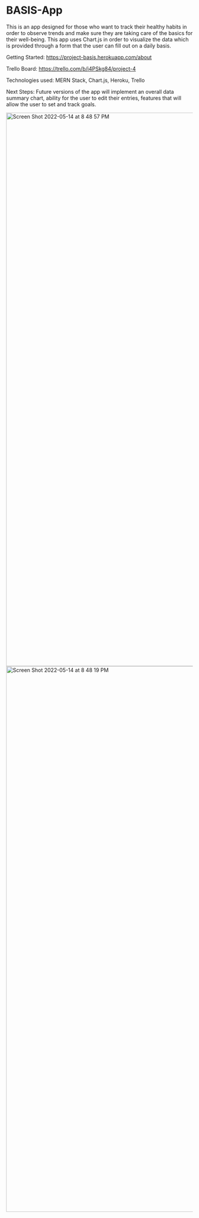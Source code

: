 # BASIS-App

This is an app designed for those who want to track their healthy habits in order to observe trends and make sure they are taking
care of the basics for their well-being. This app uses Chart.js in order to visualize the data which is provided through a form 
that the user can fill out on a daily basis. 

Getting Started: https://project-basis.herokuapp.com/about

Trello Board: https://trello.com/b/i4PSkg84/project-4

Technologies used: MERN Stack, Chart.js, Heroku, Trello

Next Steps: Future versions of the app will implement an overall data summary chart, ability for the user to edit their entries, features 
that will allow the user to set and track goals. 

<img width="1492" alt="Screen Shot 2022-05-14 at 8 48 57 PM" src="https://user-images.githubusercontent.com/99706973/168456415-a02840e5-f897-40fe-9b3c-bbcf2c1c4410.png">

<img width="1471" alt="Screen Shot 2022-05-14 at 8 48 19 PM" src="https://user-images.githubusercontent.com/99706973/168456422-4c868e64-43d9-4d55-ae2d-192e42926019.png">
